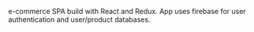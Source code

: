 e-commerce SPA build with React and Redux. App uses firebase for user authentication and user/product databases. 

